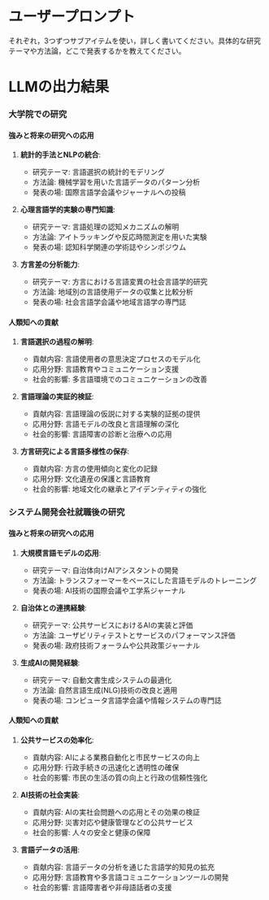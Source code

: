 # ユーザープロンプト

それぞれ，3つずつサブアイテムを使い，詳しく書いてください。具体的な研究テーマや方法論，どこで発表するかを教えてください。

# LLMの出力結果

### 大学院での研究

#### 強みと将来の研究への応用
1. **統計的手法とNLPの統合**:
   - 研究テーマ: 言語選択の統計的モデリング
   - 方法論: 機械学習を用いた言語データのパターン分析
   - 発表の場: 国際言語学会議やジャーナルへの投稿

2. **心理言語学的実験の専門知識**:
   - 研究テーマ: 言語処理の認知メカニズムの解明
   - 方法論: アイトラッキングや反応時間測定を用いた実験
   - 発表の場: 認知科学関連の学術誌やシンポジウム

3. **方言差の分析能力**:
   - 研究テーマ: 方言における言語変異の社会言語学的研究
   - 方法論: 地域別の言語使用データの収集と比較分析
   - 発表の場: 社会言語学会議や地域言語学の専門誌

#### 人類知への貢献
1. **言語選択の過程の解明**:
   - 貢献内容: 言語使用者の意思決定プロセスのモデル化
   - 応用分野: 言語教育やコミュニケーション支援
   - 社会的影響: 多言語環境でのコミュニケーションの改善

2. **言語理論の実証的検証**:
   - 貢献内容: 言語理論の仮説に対する実験的証拠の提供
   - 応用分野: 言語モデルの改良と言語理解の深化
   - 社会的影響: 言語障害の診断と治療への応用

3. **方言研究による言語多様性の保存**:
   - 貢献内容: 方言の使用傾向と変化の記録
   - 応用分野: 文化遺産の保護と言語教育
   - 社会的影響: 地域文化の継承とアイデンティティの強化

### システム開発会社就職後の研究

#### 強みと将来の研究への応用
1. **大規模言語モデルの応用**:
   - 研究テーマ: 自治体向けAIアシスタントの開発
   - 方法論: トランスフォーマーをベースにした言語モデルのトレーニング
   - 発表の場: AI技術の国際会議や工学系ジャーナル

2. **自治体との連携経験**:
   - 研究テーマ: 公共サービスにおけるAIの実装と評価
   - 方法論: ユーザビリティテストとサービスのパフォーマンス評価
   - 発表の場: 政府技術フォーラムや公共政策ジャーナル

3. **生成AIの開発経験**:
   - 研究テーマ: 自動文書生成システムの最適化
   - 方法論: 自然言語生成(NLG)技術の改良と適用
   - 発表の場: コンピュータ言語学会議や情報システムの専門誌

#### 人類知への貢献
1. **公共サービスの効率化**:
   - 貢献内容: AIによる業務自動化と市民サービスの向上
   - 応用分野: 行政手続きの迅速化と透明性の確保
   - 社会的影響: 市民の生活の質の向上と行政の信頼性強化

2. **AI技術の社会実装**:
   - 貢献内容: AIの実社会問題への応用とその効果の検証
   - 応用分野: 災害対応や健康管理などの公共サービス
   - 社会的影響: 人々の安全と健康の保障

3. **言語データの活用**:
   - 貢献内容: 言語データの分析を通じた言語学的知見の拡充
   - 応用分野: 言語教育や多言語コミュニケーションツールの開発
   - 社会的影響: 言語障害者や非母語話者の支援